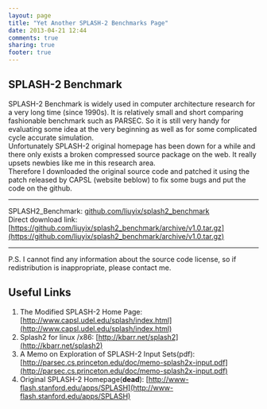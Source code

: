 ```yaml
---
layout: page
title: "Yet Another SPLASH-2 Benchmarks Page"
date: 2013-04-21 12:44
comments: true
sharing: true
footer: true
---
```


## SPLASH-2 Benchmark

SPLASH-2 Benchmark is widely used in computer architecture research for a very long time (since 1990s). It is relatively small and short comparing fashionable benchmark such as PARSEC. So it is still very handy for evaluating some idea at the very beginning as well as for some complicated cycle accurate simulation.  
Unfortunately SPLASH-2 original homepage has been down for a while and there only exists a broken compressed source package on the web. It really upsets newbies like me in this research area.   
Therefore I downloaded the original source code and patched it using the patch released by CAPSL (website beblow) to fix some bugs and put the code on the github.  

-----------------

SPLASH2_Benchmark: [github.com/liuyix/splash2_benchmark](https://github.com/liuyix/splash2_benchmark)  
Direct download link: [https://github.com/liuyix/splash2_benchmark/archive/v1.0.tar.gz](https://github.com/liuyix/splash2_benchmark/archive/v1.0.tar.gz)  

-----------------

P.S. I cannot find any information about the source code license, so if redistribution is inappropriate, please contact me.  

## Useful Links
1. The Modified SPLASH-2 Home Page: [http://www.capsl.udel.edu/splash/index.html](http://www.capsl.udel.edu/splash/index.html)
2. Splash2 for linux /x86: [http://kbarr.net/splash2](http://kbarr.net/splash2)
3. A Memo on Exploration of SPLASH-2 Input Sets(pdf): [http://parsec.cs.princeton.edu/doc/memo-splash2x-input.pdf](http://parsec.cs.princeton.edu/doc/memo-splash2x-input.pdf)
4. Original SPLASH-2 Homepage(**dead**): [http://www-flash.stanford.edu/apps/SPLASH](http://www-flash.stanford.edu/apps/SPLASH)
